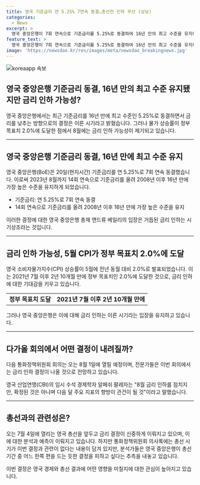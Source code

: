```yaml
---
title: 영국 기준금리 연 5.25% 7연속 동결…총선전 인하 무산 (상보)
categories:
  - News
excerpt: >
  영국 중앙은행이 7회 연속으로 기준금리를 5.25%로 동결하여 16년 만의 최고 수준을 유지하게 됐다. 5월 CPI가 정부 목표치인 2.0%에 도달한 데 따라 8월에는 금리 인하 가능성이 높아졌으며, 다음 회의는 8월 1일에 열린다. 이번 결정은 총선 시기와는 무관한 것으로 분석되지만, 물가 상승률 둔화에 따른 금리 인하는 보수당 총리에게 호재로 작용할 수 있으며, 경제 전문가들은 8월 회의에서도 금리 인하 결정이 나올 것으로 전망하고 있다.
feature_text: >
  영국 중앙은행이 7회 연속으로 기준금리를 5.25%로 동결하여 16년 만의 최고 수준을 유지하게 됐다. 5월 CPI가 정부 목표치인 2.0%에 도달한 데 따라 8월에는 금리 인하 가능성이 높아졌으며, 다음 회의는 8월 1일에 열린다. 이번 결정은 총선 시기와는 무관한 것으로 분석되지만, 물가 상승률 둔화에 따른 금리 인하는 보수당 총리에게 호재로 작용할 수 있으며, 경제 전문가들은 8월 회의에서도 금리 인하 결정이 나올 것으로 전망하고 있다.
image: 'https://newsdao.kr/res/images/meta/newsdao_breakingnews.jpg'
---
```


<p><img src="https://newsdao.kr/res/images/meta/newsdao_breakingnews.jpg" alt="koreaapp 속보" /></p>

<h2 data-ke-size="size26">영국 중앙은행 기준금리 동결, 16년 만의 최고 수준 유지됐지만 금리 인하 가능성?</h2>

<p data-ke-size="size16">영국 중앙은행에서는 최근 기준금리를 16년 만에 최고 수준인 5.25%로 동결하면서 금리를 낮추는 방향으로의 결정은 이른 시기라고 밝혔습니다. 그러나 물가 상승률이 정부 목표치 2.0%에 도달한 점에서 8월에는 금리 인하 가능성이 제기되고 있습니다.</p>

<hr>

<h2 data-ke-size="size26">영국 중앙은행 기준금리 동결, 16년 만에 최고 수준 유지</h2>

<p data-ke-size="size16">영국 중앙은행(BoE)은 20일(현지시간) 기준금리를 연 5.25%로 7회 연속 동결했습니다. 이로써 2023년 8월까지 14회 연속으로 기준금리를 올려 2008년 이후 16년 만에 가장 높은 수준을 유지하게 되었습니다.</p>

<ul data-ke-size="size16">
    <li>기준금리: 연 5.25%로 7회 연속 동결</li>
    <li>14회 연속으로 기준금리를 올려 2008년 이후 16년 만에 가장 높은 수준을 유지</li>
</ul>

<p data-ke-size="size16">이러한 결정에 대한 영국 중앙은행 총재 앤드류 베일리의 입장은 거듭된 금리 인하는 시기상조라는 것입니다.</p>

<hr>

<h2 data-ke-size="size26">금리 인하 가능성, 5월 CPI가 정부 목표치 2.0%에 도달</h2>

<p data-ke-size="size16">영국 소비자물가지수(CPI) 상승률이 5월에 전년 동월 대비 2.0%로 발표되었습니다. 이는 2021년 7월 이후 2년 10개월 만에 정부 목표치인 2.0%에 도달한 것으로, 금리 인하에 대한 기대감을 키우고 있습니다.</p>

<table>
    <tr>
        <td style="text-align: center; height: 17px;"><b>정부 목표치 도달</b></td>
        <td style="text-align: center; height: 17px;"><b>2021년 7월 이후 2년 10개월 만에</b></td>
    </tr>
</table>

<p data-ke-size="size16">그러나 영국 중앙은행은 이에 대해 금리 인하는 이른 시기라는 입장을 유지하고 있습니다.</p>

<hr>

<h2 data-ke-size="size26">다가올 회의에서 어떤 결정이 내려질까?</h2>

<p data-ke-size="size16">다음 통화정책위원회 회의는 오는 8월 1일에 열릴 예정이며, 전문가들은 이번 회의에서는 금리 인하 결정이 나올 것으로 전망하고 있습니다.</p>

<p data-ke-size="size16">영국 산업연맹(CBI)의 임시 수석 경제학자 알페쉬 팔레자는 "8월 금리 인하를 점치지만, 확정된 것은 아니며 다음 달 주요 지표의 향방이 관건이 될 것"이라고 말했습니다.</p>

<hr>

<h2 data-ke-size="size26">총선과의 관련성은?</h2>

<p data-ke-size="size16">오는 7월 4일에 열리는 영국 총선을 앞두고 금리 결정이 신중하게 이뤄지고 있으며, 이에 대한 분석과 예측이 이뤄지고 있습니다. 하지만 통화정책위원회 의사록에는 총선 시기가 이번 결정과 관련이 없다는 내용이 담겨 있지만, 분석가들은 영국 중앙은행이 총선 기간 중 어느 한쪽 편을 드는 듯한 결정을 피하고 싶다는 추측을 내놓고 있습니다.</p>

<p data-ke-size="size16">이번 결정은 영국 경제와 총선 결과에 어떤 영향을 미칠지에 대한 관심이 높아지고 있습니다.</p>

<p data-ke-size="size16">&nbsp;</p>

